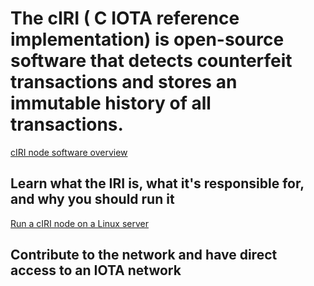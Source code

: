 # The cIRI ( C IOTA reference implementation) is open-source software that detects counterfeit transactions and stores an immutable history of all transactions.

[cIRI node software overview](/0.1/introduction/overview.md)
## Learn what the IRI is, what it's responsible for, and why you should run it

[Run a cIRI node on a Linux server](/0.1/how-to-guides/run-a-ciri-node-on-linux.md)
## Contribute to the network and have direct access to an IOTA network
